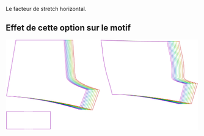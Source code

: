
Le facteur de stretch horizontal.


## Effet de cette option sur le motif
![Cette image montre l'effet de cette option en superposant plusieurs variantes qui ont une valeur différente pour cette option](shin_stretch_sample.svg "Effet de cette option sur le motif")